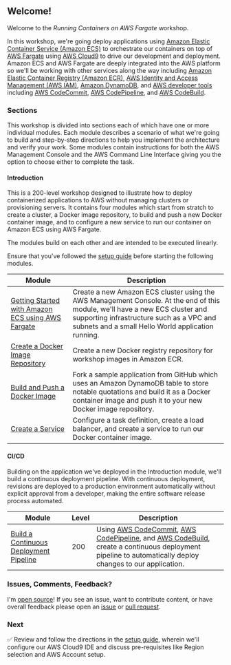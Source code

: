 ## Welcome!

Welcome to the _Running Containers on AWS Fargate_ workshop.

In this workshop, we're going deploy applications using [Amazon Elastic
Container Service (Amazon ECS)][ecs] to orchestrate our containers on top of
[AWS Fargate][fargate] using [AWS Cloud9][cloud9] to drive our development and
deployment. Amazon ECS and AWS Fargate are deeply integrated into the AWS
platform so we'll be working with other services along the way including
[Amazon Elastic Container Registry (Amazon ECR)][ecr], [AWS
Identity and Access Management (AWS IAM)][iam], [Amazon DynamoDB][dynamodb], and
[AWS developer tools][dev-tools] including [AWS CodeCommit][codecommit], [AWS
CodePipeline][codepipeline], and [AWS CodeBuild][codebuild].

### Sections

This workshop is divided into sections each of which have one or more individual
modules. Each module describes a scenario of what we're going to build and
step-by-step directions to help you implement the architecture and verify your
work. Some modules contain instructions for both the AWS Management Console and
the AWS Command Line Interface giving you the option to choose either to
complete the task.

#### Introduction

This is a 200-level workshop designed to illustrate how to deploy containerized
applications to AWS without managing clusters or provisioning servers. It
contains four modules which start from stratch to create a cluster, a Docker
image repository, to build and push a new Docker container image, and to
configure a new service to run our container on Amazon ECS using AWS Fargate.

The modules build on each other and are intended to be executed linearly.

Ensure that you've followed the [setup guide][setup] before starting the following modules.

| Module | Description |
| ---------------- | -------------------------------------------------------- |
| [Getting Started with Amazon ECS using AWS Fargate][getting-started] | Create a new Amazon ECS cluster using the AWS Management Console. At the end of this module, we'll have a new ECS cluster and supporting infrastructure such as a VPC and subnets and a small Hello World application running. |
| [Create a Docker Image Repository][create-docker-image-repository] | Create a new Docker registry repository for workshop images in Amazon ECR. |
| [Build and Push a Docker Image][build-push-image] | Fork a sample application from GitHub which uses an Amazon DynamoDB table to store notable quotations and build it as a Docker container image and push it to your new Docker image repository. |
| [Create a Service][create-a-service] | Configure a task definition, create a load balancer, and create a service to run our Docker container image. |

#### CI/CD

Building on the application we've deployed in the Introduction module, we'll
build a continuous deployment pipeline. With continuous deployment, revisions
are deployed to a production environment automatically without explicit approval
from a developer, making the entire software release process automated.

| Module | Level | Description |
| ---------------- | --- | -------------------------------------------------------- |
| [Build a Continuous Deployment Pipeline][build-a-continuous-deployment-pipeline] | 200 | Using [AWS CodeCommit][codecommit], [AWS CodePipeline][codepipeline], and [AWS CodeBuild][codebuild], create a continuous deployment pipeline to automatically deploy changes to our application. |

### Issues, Comments, Feedback?

I'm [open source][repo]! If you see an issue, want to contribute content, or
have overall feedback please open an [issue][issue] or [pull request][pull].

### Next

✅ Review and follow the directions in the [setup guide][setup], wherein we'll
configure our AWS Cloud9 IDE and discuss pre-requisites like Region selection
and AWS Account setup.

[ecs]: http://aws.amazon.com/ecs/
[ecr]: http://aws.amazon.com/ecr/
[fargate]: http://aws.amazon.com/fargate/
[cloud9]: http://aws.amazon.com/cloud9/
[iam]: http://aws.amazon.com/iam/
[dynamodb]: http://aws.amazon.com/dynamodb/
[dev-tools]: https://aws.amazon.com/products/developer-tools/
[codepipeline]: http://aws.amazon.com/codepipeline/
[codebuild]: http://aws.amazon.com/codebuild/
[codecommit]: http://aws.amazon.com/codecommit/
[setup]: setup.html
[getting-started]: getting-started-with-amazon-ecs-using-aws-fargate.html
[create-docker-image-repository]: create-a-docker-image-repository.html
[build-push-image]: build-and-push-a-docker-image.html
[create-a-service]: create-a-service.html
[build-a-continuous-deployment-pipeline]: build-a-continuous-deployment-pipeline.html
[repo]: https://github.com/jpignata/fargate-workshop-guide
[issue]: https://github.com/jpignata/fargate-workshop-guide/issues
[pull]: https://github.com/jpignata/fargate-workshop-guide/pulls
